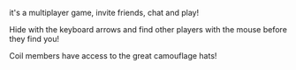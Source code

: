 it's a multiplayer game, invite friends, chat and play!

Hide with the keyboard arrows and find other players with the mouse before they find you!

Coil members have access to the great camouflage hats!